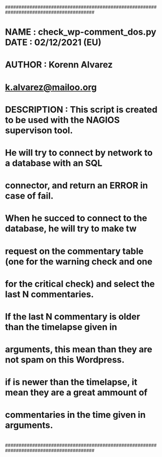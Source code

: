 #########################################################################################
#                                                                                       #
#    NAME : check_wp-comment_dos.py                     DATE : 02/12/2021 (EU)          #
#                                                                                       #
#    AUTHOR : Korenn Alvarez                                                            #
#             k.alvarez@mailoo.org                                                      #
#                                                                                       #
#    DESCRIPTION : This script is created to be used with the NAGIOS supervison tool.   #
#                  He will try to connect by network to a database with an SQL          #
#                  connector, and return an ERROR in case of fail.                      #
#                  When he succed to connect to the database, he will try to make tw    #
#                  request on the commentary table (one for the warning check and one   #
#                  for the critical check) and select the last N commentaries.          #
#                  If the last N commentary is older than the timelapse given in        #
#                  arguments, this mean than they are not spam on this Wordpress.       #
#                  if is newer than the timelapse, it mean they are a great ammount of  #
#                  commentaries in the time given in arguments.                         #
#                                                                                       #
#########################################################################################
